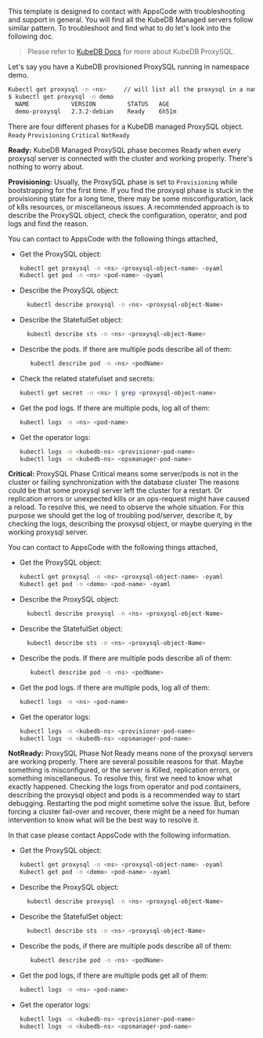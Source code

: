 This template is designed to contact with AppsCode with troubleshooting and support in general. You will find all the KubeDB Managed servers follow similar pattern. To troubleshoot and find what to do let's look into the following doc.

> Please refer to [KubeDB Docs](https://kubedb.com/docs/latest/guides/proxysql/) for more about KubeDB ProxySQL.

Let's say you have a KubeDB provisioned ProxySQL running in namespace demo.
```bash
Kubectl get proxysql -n <ns>     // will list all the proxysql in a namesapce  
$ kubectl get proxysql -n demo
  NAME            VERSION         STATUS   AGE
  demo-proxysql   2.3.2-debian    Ready    6h51m
```
There are four different phases for a KubeDB managed ProxySQL object.
``Ready`` ``Provisioning`` ``Critical`` ``NotReady``

**Ready:** KubeDB Managed ProxySQL phase becomes Ready when every proxysql server is connected with the cluster and working properly. There's nothing to worry about.

**Provisioning:** Usually, the ProxySQL phase is set to `Provisioning` while bootstrapping for the first time. If you find the proxysql phase is stuck in the provisioning state for a long time,
there may be some misconfiguration, lack of k8s resources, or miscellaneous issues.
A recommended approach is to describe the ProxySQL object, check the configuration, operator, and pod logs and find the reason.

You can contact to AppsCode with the following things attached,
- Get the ProxySQL object:
    ```bash
    kubectl get proxysql -n <ns> <proxysql-object-name> -oyaml
    Kubectl get pod -n <ns> <pod-name> -oyaml 
    ```
- Describe the ProxySQL object:
    ```bash
      kubectl describe proxysql -n <ns> <proxysql-object-Name> 
    ```
- Describe the StatefulSet object:
    ```bash
      kubectl describe sts -n <ns> <proxysql-object-Name>
    ```
- Describe the pods. If there are multiple pods describe all of them:
    ```bash
       kubectl describe pod -n <ns> <podName> 
    ```
- Check the related statefulset and secrets:
    ```bash
    kubectl get secret -n <ns> | grep <proxysql-object-name>
    ```
- Get the pod logs. If there are multiple pods, log all of them:
    ```bash
    kubectl logs -n <ns> <pod-name>
    ```
- Get the operator logs:
    ```bash
    kubectl logs -n <kubedb-ns> <provisioner-pod-name>
    kubectl logs -n <kubedb-ns> <opsmanager-pod-name>
    ```

**Critical:** ProxySQL Phase  Critical means some server/pods is not in the cluster or failing synchronization with the database cluster
The reasons could be that some proxysql server left the cluster for a restart. Or replication errors or unexpected kills or an ops-request might have caused a reload.
To resolve this, we need to observe the whole situation. For this purpose we should get the log of troubling pod/server, describe it,  by checking the logs, describing the proxysql object, or maybe querying in the working proxysql server.

You can contact to AppsCode with the following things attached,

- Get the ProxySQL object:
    ```bash
    kubectl get proxysql -n <ns> <proxysql-object-name> -oyaml
    Kubectl get pod -n <demo> <pod-name> -oyaml 
    ```
- Describe the ProxySQL object:
    ```bash
      kubectl describe proxysql -n <ns> <proxysql-object-Name> 
    ```
- Describe the StatefulSet object:
    ```bash
      kubectl describe sts -n <ns> <proxysql-object-Name>
    ```
- Describe the pods. If there are multiple pods describe all of them:
    ```bash
       kubectl describe pod -n <ns> <podName> 
    ```
- Get the pod logs. if there are multiple pods, log all of them:
    ```bash
    kubectl logs -n <ns> <pod-name>
    ```
- Get the operator logs:
    ```bash
    kubectl logs -n <kubedb-ns> <provisioner-pod-name>
    kubectl logs -n <kubedb-ns> <opsmanager-pod-name>
    ```

**NotReady:** ProxySQL Phase Not Ready means none of the proxysql servers are working properly. There are several possible reasons for that. Maybe something is misconfigured,
or the server is Killed, replication errors, or something miscellaneous. To resolve this, first we need to know what exactly happened.
Checking the logs from operator and pod containers, describing the proxysql object and pods is a recommended way to start debugging. Restarting the pod might sometime solve the issue. But, before forcing a cluster fail-over and recover,
there might be a need for human intervention to know what will be the best way to resolve it.

In that case please contact AppsCode with the following information.

- Get the ProxySQL object:
    ```bash
    kubectl get proxysql -n <ns> <proxysql-object-name> -oyaml
    Kubectl get pod -n <demo> <pod-name> -oyaml 
    ```
- Describe the ProxySQL object:
    ```bash
      kubectl describe proxysql -n <ns> <proxysql-object-Name> 
    ```
- Describe the StatefulSet object:
    ```bash
      kubectl describe sts -n <ns> <proxysql-object-Name>
    ```
- Describe the pods, if there are multiple pods describe all of them:
    ```bash
       kubectl describe pod -n <ns> <podName> 
    ```
- Get the pod logs, if there are multiple pods get all of them:
    ```bash
    kubectl logs -n <ns> <pod-name>
    ```
- Get the operator logs:
    ```bash
    kubectl logs -n <kubedb-ns> <provisioner-pod-name>
    kubectl logs -n <kubedb-ns> <opsmanager-pod-name>
    ```
  